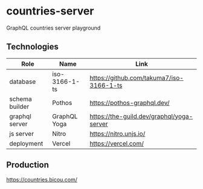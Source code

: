 # countries-server

GraphQL countries server playground

## Technologies

| Role           | Name          | Link                                      |
|----------------|---------------|-------------------------------------------|
| database       | iso-3166-1-ts | https://github.com/takuma7/iso-3166-1-ts  |
| schema builder | Pothos        | https://pothos-graphql.dev/               |
| graphql server | GraphQL Yoga  | https://the-guild.dev/graphql/yoga-server |
| js server      | Nitro         | https://nitro.unjs.io/                    |
| deployment     | Vercel        | https://vercel.com/                       |

## Production

https://countries.bicou.com/
